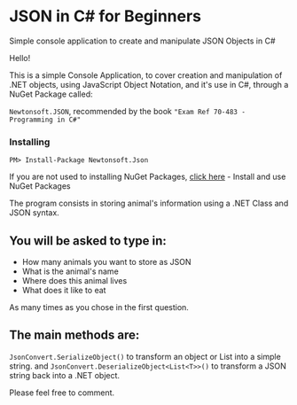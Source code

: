 # JSON in C# for Beginners
Simple console application to create and manipulate JSON Objects in C#

Hello! 

This is a simple Console Application, to cover creation and manipulation of .NET objects, using JavaScript Object Notation, and it's use in C#,
through a NuGet Package called:

```Newtonsoft.JSON```, recommended by the book ```"Exam Ref 70-483 - Programming in C#"``` 

### Installing
```PM> Install-Package Newtonsoft.Json```

If you are not used to installing NuGet Packages, [click here](https://docs.microsoft.com/en-us/nuget/quickstart/install-and-use-a-package-using-the-dotnet-cli) - Install and use NuGet Packages




The program consists in storing animal's information using a .NET Class and JSON syntax. 

## You will be asked to type in:
* How many animals you want to store as JSON
* What is the animal's name
* Where does this animal lives
* What does it like to eat

As many times as you chose in the first question.

## The main methods are:

```JsonConvert.SerializeObject()``` to transform an object or List<T> into a simple string.
and
```JsonConvert.DeserializeObject<List<T>>()``` to transform a JSON string back into a .NET object. 


Please feel free to comment.
